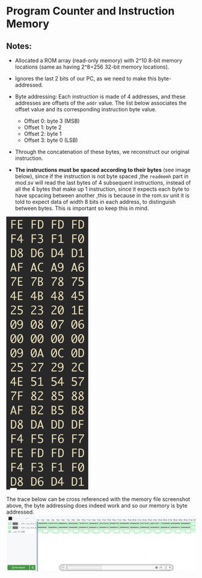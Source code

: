 # Program Counter and Instruction Memory

## Notes:

- Allocated a ROM array (read-only memory) with 2^10 8-bit memory locations (same as having 2^8=256 32-bit memory locations).
- Ignores the last 2 bits of our PC, as we need to make this byte-addressed.
- Byte addressing: Each instruction is made of 4 addresses, and these addresses are offsets of the `addr` value. The list below associates the offset value and its corresponding instruction byte value.
  - Offset 0: byte 3 (MSB)
  - Offset 1: byte 2
  - Offset 2: byte 1
  - Offset 3: byte 0 (LSB)
- Through the concatenation of these bytes, we reconstruct our original instruction.

- **The instructions must be spaced according to their bytes** (see image below), since if the instruction is not byte spaced ,the `readmemh` part in mod.sv will read the last bytes of 4 subsequent instructions, instead of all the 4 bytes that make up 1 instruction, since it expects each byte to have spcacing between another ,this is because in the rom.sv unit it is told to expect data of width 8 bits in each address, to distinguish between bytes. This is important so keep this in mind.

![memory](./images/mem.png)

The trace below can be cross referenced with the memory file screenshot above, the byte addressing does indeed work and so our memory is byte addressed.
![trace](./images/trace.png)

